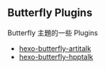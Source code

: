 ## Butterfly Plugins

Butterfly 主題的一些 Plugins

- [hexo-butterfly-artitalk](https://github.com/jerryc127/butterfly-plugins/tree/main/hexo-butterfly-artitalk)
- [hexo-butterfly-hpptalk](https://github.com/jerryc127/butterfly-plugins/tree/main/hexo-butterfly-hpptalk)